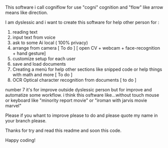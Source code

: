 This software i call cogniflow for use "cogni" cognition and "flow" like arrow means like direction.

I am dyslessic and i want to create this software for help other person for : 
1) reading text
2) input text from voice
3) ask to some Ai local ( 100% privacy)
4) arrange from camera [ To do ] [ open CV + webcam + face-recognition + hand gesture]
5) customize setup for each user
6) save and load documents
7) Creating a menù for help other sections like snipped code or help things with math and more [ To do ]
8) OCR Optical character recognition from documents [ to do ]  


number 7 it's for improve outside dyslessic person but for improve and automatize some workflow.
i think this osftware like...without touch mouse or keyboard like "minority report movie" or "iroman with jarvis movie marvel"


Please if you whant to improve please to do and please quote my name in your branch please.

Thanks for try and read this readme and soon this code.

Happy coding!
